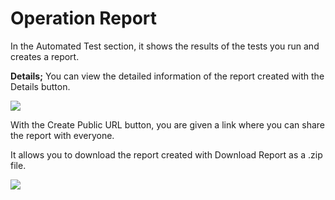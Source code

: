 # Operation Report

In the Automated Test section, it shows the results of the tests you run and creates a report.

**Details;** You can view the detailed information of the report created with the Details button.



![](../.gitbook/assets/operation\_report2.jpg)

With the Create Public URL button, you are given a link where you can share the report with everyone.

It allows you to download the report created with Download Report as a .zip file.



![](../.gitbook/assets/reports\_detail.PNG)
